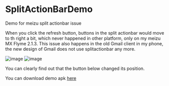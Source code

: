 SplitActionBarDemo
==================

Demo for meizu split actionbar issue

When you click the refresh button, buttons in the split actionbar would move to th right a bit, which never happened in other platform, only on my meizu MX Flyme 2.1.3.
This issue also happens in the old Gmail client in my phone, the new design of Gmail does not use splitactionbar any more.

![image](http://bcs.duapp.com/heqiu-bucket/data/attachment/forum/201307/27/183049o1flfpcn8prl8lu2.png)
![image](http://bcs.duapp.com/heqiu-bucket/data/attachment/forum/201307/27/183052f1imrvvrp3fxfxxi.png)

You can clearly find out that the button below changed its position.

You can download demo apk [here](http://bbs.zjuheqiu.org/forum.php?mod=attachment&aid=NDN8ZWJkNTYyMjJ8MTM3NDkyMTI0NHwyfDM0)

